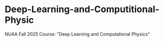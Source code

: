 # Deep-Learning-and-Computitional-Physic
NUAA Fall 2025 Course: "Deep Learning and Computational Physics"
